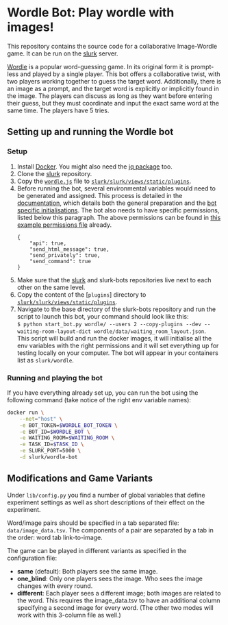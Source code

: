 # Wordle Bot: Play wordle with images!

This repository contains the source code for a collaborative Image-Wordle game. It can be run on the [slurk](https://github.com/clp-research/slurk) server.

[Wordle](https://en.wikipedia.org/wiki/Wordle) is a popular word-guessing game. In its original form it is prompt-less and played by a single player. This bot offers a collaborative twist, with two players working together to guess the target word. Additionally, there is an image as a prompt, and the target word is explicitly or implicitly found in the image. The players can discuss as long as they want before entering their guess, but they must coordinate and input the exact same word at the same time. The players have 5 tries.

## Setting up and running the Wordle bot

### Setup

1. Install [Docker](https://docs.docker.com/get-docker/). You might also need the [jq package](https://stedolan.github.io/jq/download/) too.
2. Clone the [slurk](https://github.com/clp-research/slurk) repository.
3. Copy the [```wordle.js```](wordle.js) file to [```slurk/slurk/views/static/plugins```](https://github.com/clp-research/slurk/tree/master/slurk/views/static/plugins).
4. Before running the bot, several environmental variables would need to be generated and assigned. This process is detailed in the [documentation](https://clp-research.github.io/slurk/slurk_gettingstarted.html), which details both the general preparation and the [bot specific initialisations](https://clp-research.github.io/slurk/slurk_gettingstarted.html#chatting-with-a-bot). The bot also needs to have specific permissions, listed below this paragraph. The above permissions can be found in [this example permissions file](https://github.com/clp-research/slurk-bots/blob/master/wordle/data/wordle_bot_permissions.json) already.  
    ```
    {
        "api": true,
        "send_html_message": true,
        "send_privately": true,
        "send_command": true
    }
    ```
4. Make sure that the [slurk](https://github.com/clp-research/slurk) and slurk-bots repositories live next to each other on the same level.
5. Copy the content of the [```plugins```] directory to [```slurk/slurk/views/static/plugins```](https://github.com/clp-research/slurk/tree/master/slurk/views/static/plugins).
6. Navigate to the base directory of the slurk-bots repository and run the script to launch this bot, your command should look like this:  
 ```$ python start_bot.py wordle/ --users 2 --copy-plugins --dev --waiting-room-layout-dict wordle/data/waiting_room_layout.json```.  
 This script will build and run the docker images, it will initialise all the env variables with the right permissions and it will set everything up for testing locally on your computer. The bot will appear in your containers list as ```slurk/wordle```.

### Running and playing the bot

If you have everything already set up, you can run the bot using the following command (take notice of the right env variable names):    
```bash
docker run \
    --net="host" \
    -e BOT_TOKEN=$WORDLE_BOT_TOKEN \
    -e BOT_ID=$WORDLE_BOT \
    -e WAITING_ROOM=$WAITING_ROOM \
    -e TASK_ID=$TASK_ID \
    -e SLURK_PORT=5000 \
    -d slurk/wordle-bot
```

## Modifications and Game Variants
Under `lib/config.py` you find a number of global variables that define experiment settings as well as short descriptions of their effect on the experiment.

Word/image pairs should be specified in a tab separated file: ```data/image_data.tsv```. The components of a pair are separated by a tab in the order: word tab link-to-image.

The game can be played in different variants as specified in the configuration file:

- **same** (default): Both players see the same image.
- **one_blind**: Only one players sees the image. Who sees the image changes with every round.
- **different**: Each player sees a different image; both images are related to the word. This requires the image_data.tsv to have an additional column specifying a second image for every word. (The other two modes will work with this 3-column file as well.)
